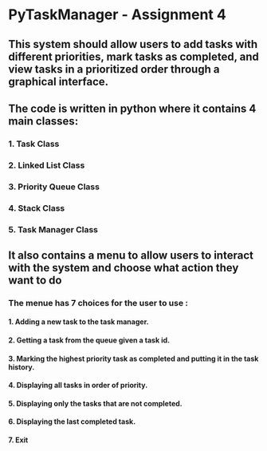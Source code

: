 # PyTaskManager - Assignment 4

## This system should allow users to add tasks with different priorities, mark tasks as completed, and view tasks in a prioritized order through a graphical interface.

## The code is written in python where it contains 4 main classes:

### 1. Task Class
### 2. Linked List Class
### 3. Priority Queue Class
### 4. Stack Class
### 5. Task Manager Class

## It also contains a menu to allow users to interact with the system and choose what action they want to do

### The menue has 7 choices for the user to use :

#### 1. Adding a new task to the task manager.
#### 2. Getting a task from the queue given a task id.
#### 3. Marking the highest priority task as completed and putting it in the task history.
#### 4. Displaying all tasks in order of priority.
#### 5. Displaying only the tasks that are not completed.
#### 6. Displaying the last completed task.
#### 7. Exit

